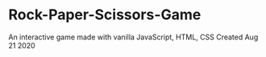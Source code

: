# Rock-Paper-Scissors-Game
An interactive game made with vanilla JavaScript, HTML, CSS
Created Aug 21 2020
